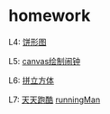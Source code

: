 # homework
L4:
<a href="https://mumulee-world.github.io/homework/L4.html">饼形图</a>

L5:
<a href="https://mumulee-world.github.io/homework/L5.html">canvas绘制闹钟</a>

L6:
<a href="https://mumulee-world.github.io/homework/L6.html">拼立方体</a>

L7:
<a href="https://mumulee-world.github.io/homework/L7-1.html">天天跑酷</a> 
<a href="https://mumulee-world.github.io/homework/L7-2.html">runningMan</a>   
